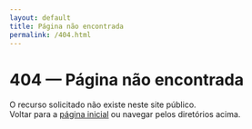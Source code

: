 ```yaml
---
layout: default
title: Página não encontrada
permalink: /404.html
---
```


# 404 — Página não encontrada

O recurso solicitado não existe neste site público.  
Voltar para a [página inicial](/) ou navegar pelos diretórios acima.
